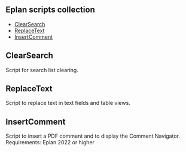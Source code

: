 ## Eplan scripts collection
* [ClearSearch](#clearsearch)
* [ReplaceText](#replacetext)
* [InsertComment](#insertcomment)

## ClearSearch
Script for search list clearing.
	
## ReplaceText
Script to replace text in text fields and table views.

## InsertComment
Script to insert a PDF comment and to display the Comment Navigator.
Requirements:
Eplan 2022 or higher
